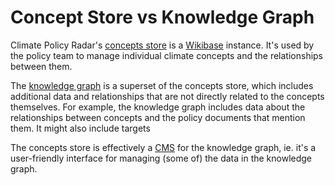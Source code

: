 # Concept Store vs Knowledge Graph

Climate Policy Radar's <u>concepts store</u> is a [Wikibase](https://www.mediawiki.org/wiki/Wikibase) instance. It's used by the policy team to manage individual climate concepts and the relationships between them.

The <u>knowledge graph</u> is a superset of the concepts store, which includes additional data and relationships that are not directly related to the concepts themselves. For example, the knowledge graph includes data about the relationships between concepts and the policy documents that mention them. It might also include targets

The concepts store is effectively a [CMS](https://en.wikipedia.org/wiki/Content_management_system) for the knowledge graph, ie. it's a user-friendly interface for managing (some of) the data in the knowledge graph.
